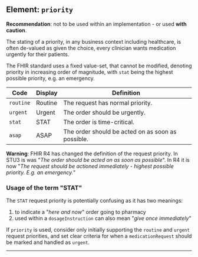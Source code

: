 ## Element: `priority` <span class="mro-circle optional" title="Optional"></span>

<div class="nhsd-a-box nhsd-a-box--bg-light-blue nhsd-!t-margin-bottom-6 nhsd-t-body">
    <strong>Recommendation</strong>: not to be used within an implementation -  or used <strong>with caution</strong>.
</div>

The stating of a priority, in any business context including healthcare, is often de-valued as given the choice, every clinician wants medication urgently for their patients.

The FHIR standard uses a fixed value-set, that cannot be modified, denoting priority in increasing order of magnitude, with `stat` being the highest possible priority, e.g. an emergency.

<table data-responsive>
    <thead>
        <tr>
            <th>Code</th>
            <th>Display</th>
            <th>Definition</th>
        </tr>
    </thead>
    <tbody>
        <!-- routine -->
        <tr>
            <td><code>routine</code></td>
            <td>Routine</td>
            <td>The request has normal priority.</td>
        </tr>
        <!-- urgent -->
        <tr>
            <td><code>urgent</code></td>
            <td>Urgent</td>
            <td>The order should be urgently.</td>
        </tr>
        <!-- stat -->
        <tr>
            <td><code>stat</code></td>
            <td>STAT</td>
            <td>The order is time-critical.</td>
        </tr>
        <!-- asap -->
        <tr>
            <td><code>asap</code></td>
            <td>ASAP</td>
            <td>The order should be acted on as soon as possible.</td>
        </tr>
    </tbody>
</table>

<div class="nhsd-a-box nhsd-a-box--bg-light-blue nhsd-!t-margin-bottom-6 nhsd-t-body">
    <strong>Warning</strong>: FHIR R4 has changed the definition of the request priority. In STU3 is was "<i>The order should be acted on as soon as possible</i>". In R4 it is now "<i>The request should be actioned immediately - highest possible priority. E.g. an emergency.</i>"</strong>
    </div>
</div>

### Usage of the term "STAT"

The <code>STAT</code> request priority is potentially confusing as it has two meanings:

1. to indicate a "<i>here and now</i>" order going to pharmacy
2. used within a <code>dosageInstruction</code> can also mean "<i>give once immediately</i>"

If <code>priority</code> is used, consider only initially supporting the <code>routine</code> and <code>urgent</code> request priorities, and set clear criteria for when a <code>medicationRequest</code> should be marked and handled as <code>urgent</code>.

---